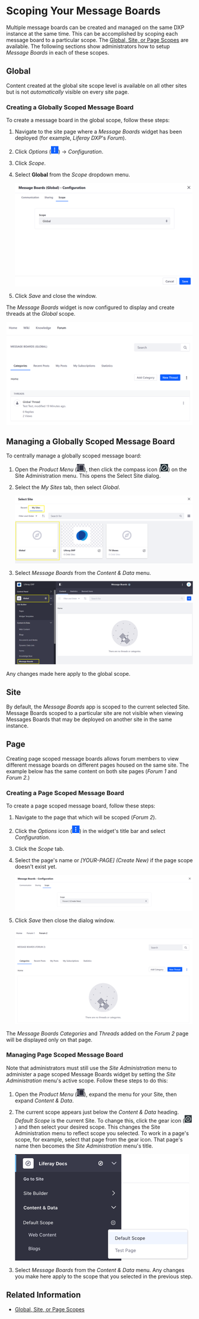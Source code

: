 # Scoping Your Message Boards

Multiple message boards can be created and managed on the same DXP instance at the same time. This can be accomplished by scoping each message board to a particular scope. The [Global, Site, or Page Scopes](https://help.liferay.com/hc/articles/360028819992-Widget-Scope) are available. The following sections show administrators how to setup _Message Boards_ in each of these scopes.

## Global

Content created at the global site scope level is available on all other sites but is not _automatically_ visible on every site page.

### Creating a Globally Scoped Message Board

To create a message board in the global scope, follow these steps:

1. Navigate to the site page where a _Message Boards_ widget has been deployed (for example, _Liferay DXP_'s _Forum_).
1. Click _Options_ (![widget options](../../../images/icon-widget-options.png)) &rarr; _Configuration_.
1. Click _Scope_.
1. Select **Global** from the _Scope_ dropdown menu.

    ![Figure 3. Selecting the Global scope](./scoping-your-message-boards/images/07.png)

1. Click _Save_ and close the window.

The _Message Boards_ widget is now configured to display and create threads at the _Global_ scope.

![Figure 4. Viewing globally scoped content on another site](./scoping-your-message-boards/images/08.png)

## Managing a Globally Scoped Message Board

To centrally manage a globally scoped message board:

1. Open the _Product Menu_ (![Product Menu](../../../images/icon-product-menu.png)), then click the compass icon (![Compass](../../../images/icon-compass.png)) on the Site Administration menu. This opens the Select Site dialog.
1. Select the _My Sites_ tab, then select _Global_.

    ![Figure 1: Select the Global site from the site selector.](./scoping-your-message-boards/images/01.png)

1. Select _Message Boards_ from the _Content & Data_ menu.

    ![Figure 2: After changing to the global scope, select Message Boards from the Content & Data menu in Site Administration.](./scoping-your-message-boards/images/02.png)

Any changes made here apply to the global scope.

## Site

By default, the _Message Boards_ app is scoped to the current selected Site. Message Boards scoped to a particular site are not visible when viewing Messages Boards that may be deployed on another site in the same instance.

## Page

Creating page scoped message boards allows forum members to view different message boards on different pages housed on the same site. The example below has the same content on both site pages (_Forum 1_ and _Forum 2_.)

<!-- ![Figure 5: Viewing site-scoped content](./scoping-your-message-boards/images/03.png) -->

### Creating a Page Scoped Message Board

To create a page scoped message board, follow these steps:

1. Navigate to the page that which will be scoped (_Forum 2_).
1. Click the _Options_ icon (![Options](../../../images/icon-widget-options.png)) in the widget's title bar and select _Configuration_.
1. Click the _Scope_ tab.
1. Select the page's name or _[YOUR-PAGE] (Create New)_ if the page scope doesn't exist yet.

    ![Figure 6. page scoped content](./scoping-your-message-boards/images/04.png)

1. Click _Save_ then close the dialog window.

    ![Figure 7. Viewing page scoped content](./scoping-your-message-boards/images/05.png)

The _Message Boards Categories_ and _Threads_ added on the _Forum 2_ page will be displayed only on that page.

### Managing Page Scoped Message Board

Note that administrators must still use the _Site Administration_ menu to administer a page scoped Message Boards widget by setting the _Site Administration_ menu's active scope. Follow these steps to do this:

1. Open the _Product Menu_ (![Product Menu](../../../images/icon-product-menu.png)), expand the menu for your Site, then expand _Content & Data_.

1. The current scope appears just below the _Content & Data_ heading. _Default Scope_ is the current Site. To change this, click the gear icon (![Gear](../../../images/icon-control-menu-gear.png)) and then select your desired scope. This changes the Site Administration menu to reflect scope you selected. To work in a page's scope, for example, select that page from the gear icon. That page's name then becomes the _Site Administration_ menu's title.

    ![Figure 8: Select the page's scope under the Content & Data menu in Site Administration.](./scoping-your-message-boards/images/06.png)

1. Select _Message Boards_ from the _Content & Data_ menu. Any changes you make here apply to the scope that you selected in the previous step.

## Related Information

-   [Global, Site, or Page Scopes](https://help.liferay.com/hc/articles/360028819992-Widget-Scope)
